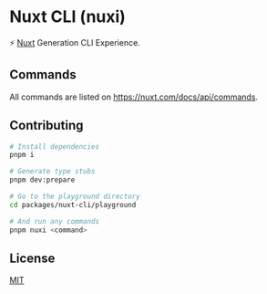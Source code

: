 # Nuxt CLI (nuxi)

⚡️ [Nuxt](https://nuxt.com/) Generation CLI Experience.

## Commands

All commands are listed on https://nuxt.com/docs/api/commands.

## Contributing

```bash
# Install dependencies
pnpm i

# Generate type stubs
pnpm dev:prepare

# Go to the playground directory
cd packages/nuxt-cli/playground

# And run any commands
pnpm nuxi <command>
```

## License

[MIT](./LICENSE)
